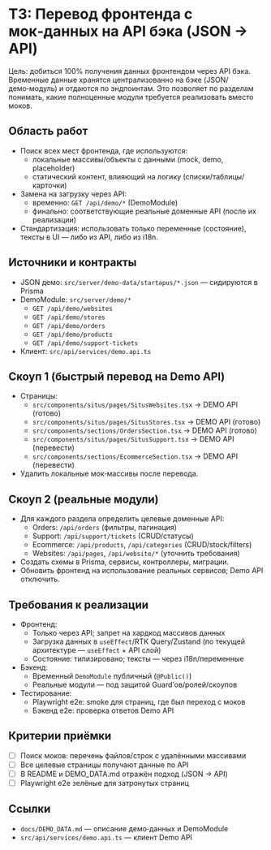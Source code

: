# ТЗ: Перевод фронтенда с мок‑данных на API бэка (JSON → API)

Цель: добиться 100% получения данных фронтендом через API бэка. Временные данные хранятся централизованно на бэке (JSON/демо‑модуль) и отдаются по эндпоинтам. Это позволяет по разделам понимать, какие полноценные модули требуется реализовать вместо моков.

## Область работ

- Поиск всех мест фронтенда, где используются:
  - локальные массивы/объекты с данными (mock, demo, placeholder)
  - статический контент, влияющий на логику (списки/таблицы/карточки)
- Замена на загрузку через API:
  - временно: `GET /api/demo/*` (DemoModule)
  - финально: соответствующие реальные доменные API (после их реализации)
- Стандартизация: использовать только переменные (состояние), тексты в UI — либо из API, либо из i18n.

## Источники и контракты

- JSON демо: `src/server/demo-data/startapus/*.json` — сидируются в Prisma
- DemoModule: `src/server/demo/*`
  - `GET /api/demo/websites`
  - `GET /api/demo/stores`
  - `GET /api/demo/orders`
  - `GET /api/demo/products`
  - `GET /api/demo/support-tickets`
- Клиент: `src/api/services/demo.api.ts`

## Скоуп 1 (быстрый перевод на Demo API)

- Страницы:
  - `src/components/situs/pages/SitusWebsites.tsx` → DEMO API (готово)
  - `src/components/situs/pages/SitusStores.tsx` → DEMO API (готово)
  - `src/components/sections/OrdersSection.tsx` → DEMO API (готово)
  - `src/components/situs/pages/SitusSupport.tsx` → DEMO API (перевести)
  - `src/components/sections/EcommerceSection.tsx` → DEMO API (перевести)
- Удалить локальные мок‑массивы после перевода.

## Скоуп 2 (реальные модули)

- Для каждого раздела определить целевые доменные API:
  - Orders: `/api/orders` (фильтры, пагинация)
  - Support: `/api/support/tickets` (CRUD/статусы)
  - Ecommerce: `/api/products`, `/api/categories` (CRUD/stock/filters)
  - Websites: `/api/pages`, `/api/website/*` (уточнить требования)
- Создать схемы в Prisma, сервисы, контроллеры, миграции.
- Обновить фронтенд на использование реальных сервисов; Demo API отключить.

## Требования к реализации

- Фронтенд:
  - Только через API; запрет на хардкод массивов данных
  - Загрузка данных в `useEffect`/RTK Query/Zustand (по текущей архитектуре — `useEffect` + API слой)
  - Состояние: типизировано; тексты — через i18n/переменные
- Бэкенд:
  - Временный `DemoModule` публичный (`@Public()`)
  - Реальные модули — под защитой Guard’ов/ролей/скоупов
- Тестирование:
  - Playwright e2e: smoke для страниц, где был переход с моков
  - Бэкенд e2e: проверка ответов Demo API

## Критерии приёмки

- [ ] Поиск моков: перечень файлов/строк с удалёнными массивами
- [ ] Все целевые страницы получают данные по API
- [ ] В README и DEMO_DATA.md отражён подход (JSON → API)
- [ ] Playwright e2e зелёные для затронутых страниц

## Ссылки

- `docs/DEMO_DATA.md` — описание демо‑данных и DemoModule
- `src/api/services/demo.api.ts` — клиент Demo API
